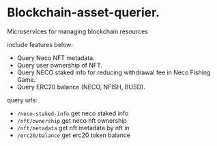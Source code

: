 # Blockchain-asset-querier.

Microservices for managing blockchain resources

include features below:
* Query Neco NFT metadata.
* Query user ownership of NFT.
* Query NECO staked info for reducing withdrawal fee in Neco Fishing Game.
* Query ERC20 balance (NECO, NFISH, BUSD).

query urls:
* ``/neco-staked-info`` get neco staked info
* ``/nft/ownership`` get neco nft ownership
* ``/nft/metadata`` get nft metadata by nft in
* ``/erc20/balance`` get erc20 token balance

